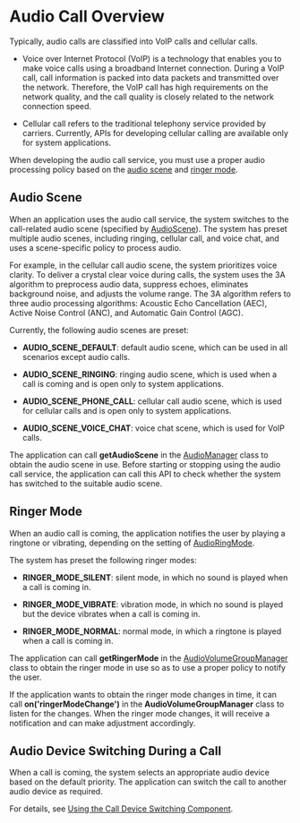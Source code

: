 # Audio Call Overview

Typically, audio calls are classified into VoIP calls and cellular calls.

- Voice over Internet Protocol (VoIP) is a technology that enables you to make voice calls using a broadband Internet connection. During a VoIP call, call information is packed into data packets and transmitted over the network. Therefore, the VoIP call has high requirements on the network quality, and the call quality is closely related to the network connection speed.
  
- Cellular call refers to the traditional telephony service provided by carriers. Currently, APIs for developing cellular calling are available only for system applications.

When developing the audio call service, you must use a proper audio processing policy based on the [audio scene](#audio-scene) and [ringer mode](#ringer-mode).

## Audio Scene

When an application uses the audio call service, the system switches to the call-related audio scene (specified by [AudioScene](../../reference/apis-audio-kit/js-apis-audio.md#audioscene8)). The system has preset multiple audio scenes, including ringing, cellular call, and voice chat, and uses a scene-specific policy to process audio.
<!--Del-->
For example, in the cellular call audio scene, the system prioritizes voice clarity. To deliver a crystal clear voice during calls, the system uses the 3A algorithm to preprocess audio data, suppress echoes, eliminates background noise, and adjusts the volume range. The 3A algorithm refers to three audio processing algorithms: Acoustic Echo Cancellation (AEC), Active Noise Control (ANC), and Automatic Gain Control (AGC).<!--DelEnd-->

Currently, the following audio scenes are preset:

- **AUDIO_SCENE_DEFAULT**: default audio scene, which can be used in all scenarios except audio calls.<!--Del-->

- **AUDIO_SCENE_RINGING**: ringing audio scene, which is used when a call is coming and is open only to system applications.

- **AUDIO_SCENE_PHONE_CALL**: cellular call audio scene, which is used for cellular calls and is open only to system applications.<!--DelEnd-->

- **AUDIO_SCENE_VOICE_CHAT**: voice chat scene, which is used for VoIP calls.

The application can call **getAudioScene** in the [AudioManager](../../reference/apis-audio-kit/js-apis-audio.md#audiomanager) class to obtain the audio scene in use. Before starting or stopping using the audio call service, the application can call this API to check whether the system has switched to the suitable audio scene.

## Ringer Mode

When an audio call is coming, the application notifies the user by playing a ringtone or vibrating, depending on the setting of [AudioRingMode](../../reference/apis-audio-kit/js-apis-audio.md#audioringmode).

The system has preset the following ringer modes:

- **RINGER_MODE_SILENT**: silent mode, in which no sound is played when a call is coming in.

- **RINGER_MODE_VIBRATE**: vibration mode, in which no sound is played but the device vibrates when a call is coming in.

- **RINGER_MODE_NORMAL**: normal mode, in which a ringtone is played when a call is coming in.

The application can call **getRingerMode** in the [AudioVolumeGroupManager](../../reference/apis-audio-kit/js-apis-audio.md#audiovolumegroupmanager9) class to obtain the ringer mode in use so as to use a proper policy to notify the user.

If the application wants to obtain the ringer mode changes in time, it can call **on('ringerModeChange')** in the **AudioVolumeGroupManager** class to listen for the changes. When the ringer mode changes, it will receive a notification and can make adjustment accordingly.

## Audio Device Switching During a Call

When a call is coming, the system selects an appropriate audio device based on the default priority. The application can switch the call to another audio device as required.

For details, see [Using the Call Device Switching Component](../avsession/using-switch-call-devices.md).
